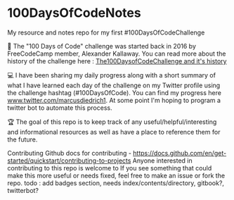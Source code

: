 # 100DaysOfCodeNotes
My resource and notes repo for my first #100DaysOfCodeChallenge

📖 The "100 Days of Code" challenge was started back in 2016 by FreeCodeCamp member, Alexander Kallaway. You can read more about the history of the challenge here : [The100DaysofCodeChallenge and it's history](https://www.freecodecamp.org/news/the-crazy-history-of-the-100daysofcode-challenge-and-why-you-should-try-it-for-2018-6c89a76e298d/)

💻 I have been sharing my daily progress along with a short summary of what I have learned each day of the challenge on my Twitter profile using the challenge hashtag (#100DaysOfCode). You can find my progress here www.twitter.com/marcusdiedrich1. At some point I'm hoping to program a twitter bot to automate this process.

🏆 The goal of this repo is to keep track of any useful/helpful/interesting and informational resources as well as have a place to reference them for the future.

Contributing
Github docs for contributing - https://docs.github.com/en/get-started/quickstart/contributing-to-projects
Anyone interested in contributing to this repo is welcome to
If you see something that could make this more useful or needs fixed, feel free to make an issue or fork the repo.
todo : add badges section, needs index/contents/directory, gitbook?, twitterbot?
